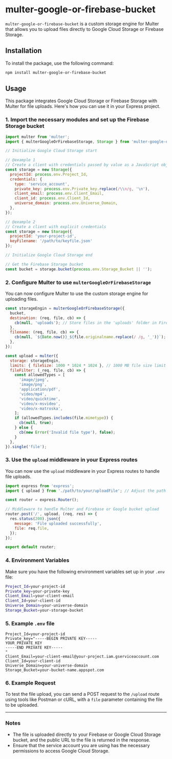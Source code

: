
# multer-google-or-firebase-bucket

`multer-google-or-firebase-bucket` is a custom storage engine for Multer that allows you to upload files directly to Google Cloud Storage or Firebase Storage.

## Installation

To install the package, use the following command:

```bash
npm install multer-google-or-firebase-bucket
```

## Usage

This package integrates Google Cloud Storage or Firebase Storage with Multer for file uploads. Here's how you can use it in your Express project.

### 1. Import the necessary modules and set up the Firebase Storage bucket

```javascript
import multer from 'multer';
import { multerGoogleOrFirebaseStorage, Storage } from 'multer-google-or-firebase-bucket';

// Initialize Google Cloud Storage start

// @example 1
// Create a client with credentials passed by value as a JavaScript object
const storage = new Storage({
  projectId: process.env.Project_Id,
  credentials: {
    type: 'service_account',
    private_key: process.env.Private_key.replace(/\\n/g, '\n'),
    client_email: process.env.Client_Email,
    client_id: process.env.Client_Id,
    universe_domain: process.env.Universe_Domain,
  },
});

// @example 2
// Create a client with explicit credentials
const storage = new Storage({
  projectId: 'your-project-id',
  keyFilename: '/path/to/keyfile.json'
});

// Initialize Google Cloud Storage end

// Get the Firebase Storage bucket
const bucket = storage.bucket(process.env.Storage_Bucket || '');
```

### 2. Configure Multer to use `multerGoogleOrFirebaseStorage`

You can now configure Multer to use the custom storage engine for uploading files.

```javascript
const storageEngin = multerGoogleOrFirebaseStorage({
  bucket,
  destination: (req, file, cb) => {
    cb(null, 'uploads'); // Store files in the 'uploads' folder in Firebase
  },
  filename: (req, file, cb) => {
    cb(null, `${Date.now()}_${file.originalname.replace(/ /g, '_')}`); // Customize the file name
  },
});

const upload = multer({
  storage: storageEngin,
  limits: { fileSize: 1000 * 1024 * 1024 }, // 1000 MB file size limit
  fileFilter: (_req, file, cb) => {
    const allowedTypes = [
      'image/jpeg',
      'image/png',
      'application/pdf',
      'video/mp4',
      'video/quicktime',
      'video/x-msvideo',
      'video/x-matroska',
    ];
    if (allowedTypes.includes(file.mimetype)) {
      cb(null, true);
    } else {
      cb(new Error('Invalid file type'), false);
    }
  },
}).single('file');
```

### 3. Use the `upload` middleware in your Express routes

You can now use the `upload` middleware in your Express routes to handle file uploads.

```javascript
import express from 'express';
import { upload } from './path/to/your/uploadFile'; // Adjust the path

const router = express.Router();

// Middleware to handle Multer and Firebase or Google bucket upload
router.post('/', upload, (req, res) => {
  res.status(200).json({
    message: 'File uploaded successfully',
    file: req.file,
  });
});

export default router;
```

### 4. Environment Variables

Make sure you have the following environment variables set up in your `.env` file:

```bash
Project_Id=your-project-id
Private_key=your-private-key
Client_Email=your-client-email
Client_Id=your-client-id
Universe_Domain=your-universe-domain
Storage_Bucket=your-storage-bucket
```

### 5. Example `.env` file

```env
Project_Id=your-project-id
Private_key="-----BEGIN PRIVATE KEY-----
YOUR_PRIVATE_KEY
-----END PRIVATE KEY-----
"
Client_Email=your-client-email@your-project.iam.gserviceaccount.com
Client_Id=your-client-id
Universe_Domain=your-universe-domain
Storage_Bucket=your-bucket-name.appspot.com
```

### 6. Example Request

To test the file upload, you can send a POST request to the `/upload` route using tools like Postman or cURL, with a `file` parameter containing the file to be uploaded.

---

### Notes

- The file is uploaded directly to your Firebase or Google Cloud Storage bucket, and the public URL to the file is returned in the response.
- Ensure that the service account you are using has the necessary permissions to access Google Cloud Storage.
